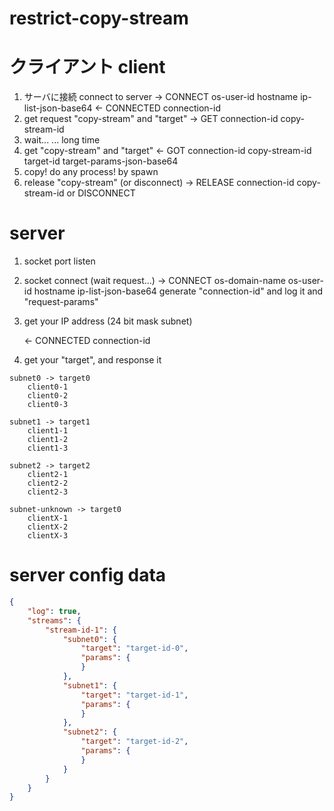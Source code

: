 restrict-copy-stream
====

# クライアント client

1. サーバに接続 connect to server
	-> CONNECT os-user-id hostname ip-list-json-base64
	<- CONNECTED connection-id
2. get request "copy-stream" and "target"
	-> GET connection-id copy-stream-id
3. wait...
	... long time
3. get "copy-stream" and "target"
	<- GOT connection-id copy-stream-id target-id target-params-json-base64
4. copy! do any process! by spawn
5. release "copy-stream" (or disconnect)
	-> RELEASE connection-id copy-stream-id
		or DISCONNECT

# server

1. socket port listen
2. socket connect (wait request...)
	-> CONNECT os-domain-name os-user-id hostname ip-list-json-base64
	generate "connection-id" and log it and "request-params"
3. get your IP address (24 bit mask subnet)
	
	<- CONNECTED connection-id
4. get your "target", and response it


```
subnet0 -> target0
	client0-1
	client0-2
	client0-3

subnet1 -> target1
	client1-1
	client1-2
	client1-3

subnet2 -> target2
	client2-1
	client2-2
	client2-3

subnet-unknown -> target0
	clientX-1
	clientX-2
	clientX-3

```

# server config data

```json
{
	"log": true,
	"streams": {
		"stream-id-1": {
			"subnet0": {
				"target": "target-id-0",
				"params": {
				}
			},
			"subnet1": {
				"target": "target-id-1",
				"params": {
				}
			},
			"subnet2": {
				"target": "target-id-2",
				"params": {
				}
			}
		}
	}
}
```

